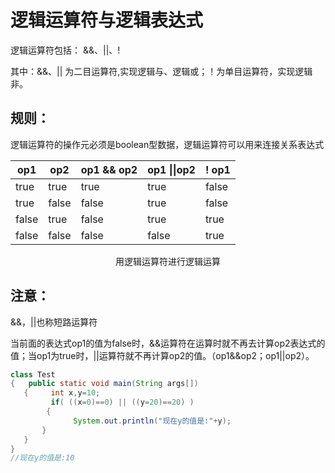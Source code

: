 # 逻辑运算符与逻辑表达式

逻辑运算符包括： &&、||、!

其中：&&、|| 为二目运算符,实现逻辑与、逻辑或；！为单目运算符，实现逻辑非。



## 规则：

逻辑运算符的操作元必须是boolean型数据，逻辑运算符可以用来连接关系表达式

| op1   | op2   | op1 && op2 | op1 \|\|op2 | ! op1 |
| ----- | ----- | ---------- | ----------- | ----- |
| true  | true  | true       | true        | false |
| true  | false | false      | true        | false |
| false | true  | false      | true        | true  |
| false | false | false      | false       | true  |

<center>用逻辑运算符进行逻辑运算</center>

## 注意：

&&，||也称短路运算符

当前面的表达式op1的值为false时，&&运算符在运算时就不再去计算op2表达式的值；当op1为true时，||运算符就不再计算op2的值。（op1&&op2；op1||op2）。 

````java
class Test
{   public static void main(String args[])
   {     int x,y=10;
         if( ((x=0)==0) || ((y=20)==20) ) 
        {  
              System.out.println("现在y的值是:"+y);
       }
   }
} 
//现在y的值是:10
````





























